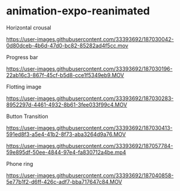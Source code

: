 ﻿# animation-expo-reanimated

Horizontal crousal

https://user-images.githubusercontent.com/33393692/187030042-0d80dceb-4b6d-47d0-bc82-85282ad4f5cc.mov

Progress bar

https://user-images.githubusercontent.com/33393692/187030196-22ab16c3-867f-45cf-b5d8-cce1f5349eb9.MOV

Flotting image

https://user-images.githubusercontent.com/33393692/187030283-8952297d-4461-4932-8b61-3fee033f99c4.MOV

Button Transition

https://user-images.githubusercontent.com/33393692/187030413-591ed8f3-a5e4-41b2-8f73-aba3264d9a76.MOV

https://user-images.githubusercontent.com/33393692/187057784-59e895df-50ee-4844-97e4-fa830712a4be.mp4

Phone ring

https://user-images.githubusercontent.com/33393692/187040858-5e77b1f2-d6ff-426c-adf7-bba717647c84.MOV




